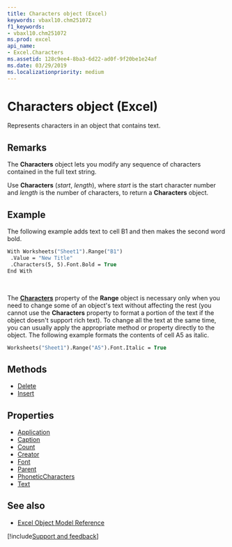 ```yaml
---
title: Characters object (Excel)
keywords: vbaxl10.chm251072
f1_keywords:
- vbaxl10.chm251072
ms.prod: excel
api_name:
- Excel.Characters
ms.assetid: 128c9ee4-8ba3-6d22-ad0f-9f20be1e24af
ms.date: 03/29/2019
ms.localizationpriority: medium
---
```



# Characters object (Excel)

Represents characters in an object that contains text. 


## Remarks

The **Characters** object lets you modify any sequence of characters contained in the full text string.

Use **Characters** (_start_, _length_), where _start_ is the start character number and _length_ is the number of characters, to return a **Characters** object.


## Example

The following example adds text to cell B1 and then makes the second word bold.

```vb
With Worksheets("Sheet1").Range("B1") 
 .Value = "New Title" 
 .Characters(5, 5).Font.Bold = True 
End With
```

<br/>

The **[Characters](Excel.Range.Characters.md)** property of the **Range** object is necessary only when you need to change some of an object's text without affecting the rest (you cannot use the **Characters** property to format a portion of the text if the object doesn't support rich text). To change all the text at the same time, you can usually apply the appropriate method or property directly to the object. The following example formats the contents of cell A5 as italic.

```vb
Worksheets("Sheet1").Range("A5").Font.Italic = True
```


## Methods

- [Delete](Excel.Characters.Delete.md)
- [Insert](Excel.Characters.Insert.md)

## Properties

- [Application](Excel.Characters.Application.md)
- [Caption](Excel.Characters.Caption.md)
- [Count](Excel.Characters.Count.md)
- [Creator](Excel.Characters.Creator.md)
- [Font](Excel.Characters.Font.md)
- [Parent](Excel.Characters.Parent.md)
- [PhoneticCharacters](Excel.Characters.PhoneticCharacters.md)
- [Text](Excel.Characters.Text.md)

## See also

- [Excel Object Model Reference](overview/Excel/object-model.md)

[!include[Support and feedback](~/includes/feedback-boilerplate.md)]
